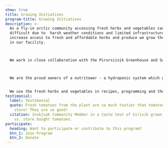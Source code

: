 ```yaml
---
show: true
title: Growing Initiatives
program-title: Growing Initiatives
description: >-
  As a fly-in arctic community accessing fresh herbs and vegetables can be
  difficult due to  harsh weather conditions and limited infrastructure. To
  increase access to fresh and affordable herbs and produce we grow them indoors
  in our facility.



  We work in close collaboration with the Pirursiivik Greenhouse and Social Arts Project, who help us with our growing related initiatives from sprouting to composting.



  We are the proud owners of a nutritower - a hydroponic system which grows leafy herbs and vegetables without the use of soil. Our window garden and outdoor cold frame provide us the space to experiment with the growth of tomatoes, garlic, bok choy and more!


  We use the fresh herbs and vegetables in recipes, programming and they are regularly harvested and taken home by community members.
testimonial:
  label: Testimonial
  quote: Fresh tomatoes from the plant are so much tastier than tomatoes from the
    store! They are so good!
  citation: Inukjuak Community Member in a taste test of Sirivik grown tomatoes
    vs. store bought tomatoes.
participate:
  heading: Want to participate or contribute to this program?
  btn_1: Join Program
  btn_2: Donate
---
```

